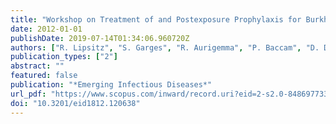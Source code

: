 ```yaml
---
title: "Workshop on Treatment of and Postexposure Prophylaxis for Burkholderia pseudomallei and B. mallei Infection, 2010"
date: 2012-01-01
publishDate: 2019-07-14T01:34:06.960720Z
authors: ["R. Lipsitz", "S. Garges", "R. Aurigemma", "P. Baccam", "D. D. Blaney", "A. C. Cheng", "B. J. Currie", "D. Dance", "J. E. Gee", "J. Larsen", "D. Limmathurotsakul", "M. G. Morrow", "R. Norton", "E. O'Mara", "S. J. Peacock", "N. Pesik", "L. Paige Rogers", "H. P. Schweizer", "I. Steinmetz", "G. Tan", "P. Tan", "W. Joost Wiersinga", "V. Wuthiekanun", "T. L. Smith"]
publication_types: ["2"]
abstract: ""
featured: false
publication: "*Emerging Infectious Diseases*"
url_pdf: "https://www.scopus.com/inward/record.uri?eid=2-s2.0-84869773326&doi=10.3201%2feid1812.120638&partnerID=40&md5=4dbdf675bb8ca2d0057c4a7719f14a36"
doi: "10.3201/eid1812.120638"
---
```


